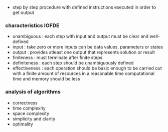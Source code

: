 - step by step procedure with defined instructions executed in order to get output

### characteristics IOFDE
- unambiguous : each step with input and output must be clear and well-defined
- input : take zero or more inputs
	can be data values, parameters or states
- output : provides atleast one output that represents solution or result
- finiteness : must terminate after finite steps
- definiteness : each step should be unambiguously defined
- effectiveness : each operation should be basic enough to be carried out with a finite amount of resources in a reasonable time
	computational time and memory should be less

### analysis of algorithms
- correctness 
- time complexity
- space complexity
- simplicity and clarity
- optimality